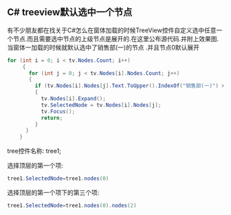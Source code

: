 ## C# treeview默认选中一个节点



有不少朋友都在找关于C#怎么在窗体加载的时候TreeView控件自定义选中任意一个节点.而且需要选中节点的上级节点是展开的.在这里公布源代码.并附上效果图.当窗体一加载的时候就默认选中了销售部(一)的节点 .并且节点0默认展开

```c#
for (int i = 0; i < tv.Nodes.Count; i++)
     {
       for (int j = 0; j < tv.Nodes[i].Nodes.Count; j++)
       {
         if (tv.Nodes[i].Nodes[j].Text.ToUpper().IndexOf("销售部(一)") > -1)
         {
           tv.Nodes[i].Expand();
           tv.SelectedNode = tv.Nodes[i].Nodes[j];
           tv.Focus();
           return;
         }
      }
    }
```



tree控件名称:  tree1;

选择顶层的第一个项:

```c#
tree1.SelectedNode=tree1.nodes(0)
```

选择顶层的第一个项下的第三个项:

```c#
tree1.SelectedNode=tree1.nodes(0).nodes(2)
```

